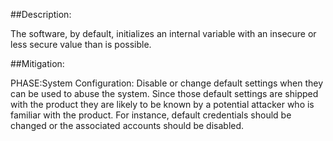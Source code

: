 ##Description:

The software, by default, initializes an internal variable with an insecure or less secure value than is possible.



##Mitigation:


PHASE:System Configuration:
Disable or change default settings when they can be used to abuse the system. Since those default settings are shipped with the product they are likely to be known by a potential attacker who is familiar with the product. For instance, default credentials should be changed or the associated accounts should be disabled.

